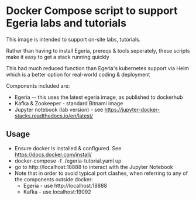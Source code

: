 <!-- SPDX-License-Identifier: CC-BY-4.0 -->
<!-- Copyright Contributors to the Egeria project. -->

# Docker Compose script to support Egeria labs and tutorials

This image is intended to support on-site labs, tutorials. 

Rather than having to install Egeria, prereqs & tools seperately, these scripts make it easy
to get a stack running quickly

This had much reduced function than Egeria's kubernetes support via Helm which is a better
option for real-world coding & deployment

Components included are:
 * Egeria -- this uses the latest egeria image, as published to dockerhub
 * Kafka & Zookeeper - standard Bitnami image
 * Jupyter notebook (lab version) - see https://jupyter-docker-stacks.readthedocs.io/en/latest/

## Usage

 - Ensure docker is installed & configured. See https://docs.docker.com/install/ 
 - docker-compose -f ./egeria-tutorial.yaml up
 - go to http://localhost:18888 to interact with the Jupyter Notebook
 - Note that in order to avoid typical port clashes, when referring to any of the components outside docker:
   - Egeria - use http://localhost:18888
   - Kafka  - use localhost:19092


